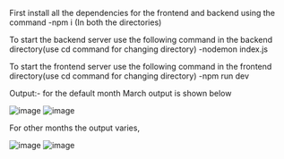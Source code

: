 First install all the dependencies for the frontend and backend using the command 
-npm i
(In both the directories)

To start the backend server use the following command in the backend directory(use cd command for changing directory)
-nodemon index.js

To start the frontend server use the following command in the frontend directory(use cd command for changing directory)
-npm run dev


Output:- for the default month March output is shown below

![image](https://github.com/user-attachments/assets/bdce51d8-cc37-43ed-a94d-f44a108eca3d) 
![image](https://github.com/user-attachments/assets/fbd49854-dd77-4028-80ab-f4703c212c63)


For other months the output varies, 

![image](https://github.com/user-attachments/assets/22d9c1c6-03cd-48b8-859d-a571ae788bd4)
![image](https://github.com/user-attachments/assets/158b1290-48b8-447e-8e3e-98bdac8fb391)

